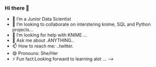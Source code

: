 ### Hi there 👋
- 🔭 I’m a Junior Data Scientist
- 👯 I’m looking to collaborate on interstering  knime, SQL and Python projects...
- 🤔 I’m looking for help with KNIME ...
- 💬 Ask me about .ANYTHING..
- 📫 How to reach me: ..twitter.
- 😄 Pronouns: She/Her
- ⚡ Fun fact:Looking forward to learning alot ...
-->
